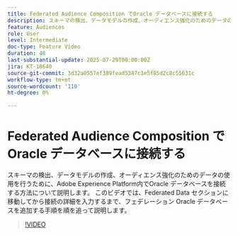 ```yaml
---
title: Federated Audience Composition でOracle データベースに接続する
description: スキーマの検出、データモデルの作成、オーディエンス強化のためのデータの使用を行うために、Adobe Experience Platform内でOracle データベースを接続する方法について説明します。 このビデオでは、Federated Data セクションに移動してから接続の詳細を入力するまで、フェデレーション Oracle データベースを追加する手順を順を追って説明します。
feature: Audiences
role: User
level: Intermediate
doc-type: Feature Video
duration: 48
last-substantial-update: 2025-07-29T00:00:00Z
jira: KT-18640
source-git-commit: 3d32a0557ef389fead5387c1e5f85d2c8c55631c
workflow-type: tm+mt
source-wordcount: '110'
ht-degree: 0%

---
```



# Federated Audience Composition でOracle データベースに接続する

スキーマの検出、データモデルの作成、オーディエンス強化のためのデータの使用を行うために、Adobe Experience Platform内でOracle データベースを接続する方法について説明します。 このビデオでは、Federated Data セクションに移動してから接続の詳細を入力するまで、フェデレーション Oracle データベースを追加する手順を順を追って説明します。

>[!VIDEO](https://video.tv.adobe.com/v/3470077/?learn=on&enablevpops&captions=jpn)
